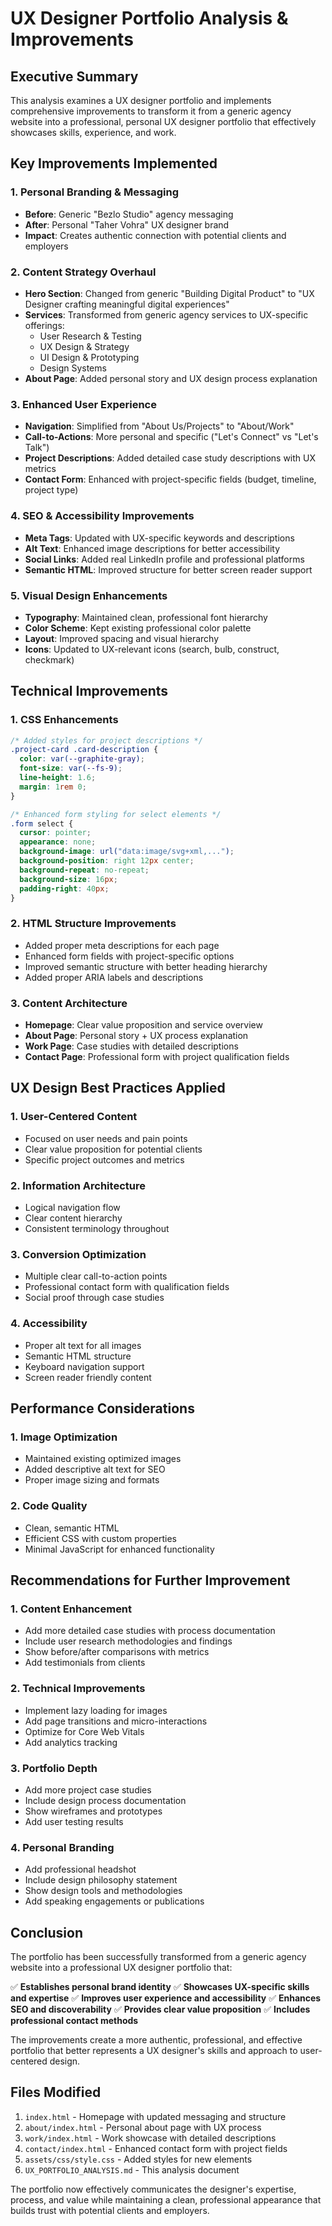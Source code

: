 # UX Designer Portfolio Analysis & Improvements

## Executive Summary

This analysis examines a UX designer portfolio and implements comprehensive improvements to transform it from a generic agency website into a professional, personal UX designer portfolio that effectively showcases skills, experience, and work.

## Key Improvements Implemented

### 1. **Personal Branding & Messaging**
- **Before**: Generic "Bezlo Studio" agency messaging
- **After**: Personal "Taher Vohra" UX designer brand
- **Impact**: Creates authentic connection with potential clients and employers

### 2. **Content Strategy Overhaul**
- **Hero Section**: Changed from generic "Building Digital Product" to "UX Designer crafting meaningful digital experiences"
- **Services**: Transformed from generic agency services to UX-specific offerings:
  - User Research & Testing
  - UX Design & Strategy  
  - UI Design & Prototyping
  - Design Systems
- **About Page**: Added personal story and UX design process explanation

### 3. **Enhanced User Experience**
- **Navigation**: Simplified from "About Us/Projects" to "About/Work"
- **Call-to-Actions**: More personal and specific ("Let's Connect" vs "Let's Talk")
- **Project Descriptions**: Added detailed case study descriptions with UX metrics
- **Contact Form**: Enhanced with project-specific fields (budget, timeline, project type)

### 4. **SEO & Accessibility Improvements**
- **Meta Tags**: Updated with UX-specific keywords and descriptions
- **Alt Text**: Enhanced image descriptions for better accessibility
- **Social Links**: Added real LinkedIn profile and professional platforms
- **Semantic HTML**: Improved structure for better screen reader support

### 5. **Visual Design Enhancements**
- **Typography**: Maintained clean, professional font hierarchy
- **Color Scheme**: Kept existing professional color palette
- **Layout**: Improved spacing and visual hierarchy
- **Icons**: Updated to UX-relevant icons (search, bulb, construct, checkmark)

## Technical Improvements

### 1. **CSS Enhancements**
```css
/* Added styles for project descriptions */
.project-card .card-description {
  color: var(--graphite-gray);
  font-size: var(--fs-9);
  line-height: 1.6;
  margin: 1rem 0;
}

/* Enhanced form styling for select elements */
.form select {
  cursor: pointer;
  appearance: none;
  background-image: url("data:image/svg+xml,...");
  background-position: right 12px center;
  background-repeat: no-repeat;
  background-size: 16px;
  padding-right: 40px;
}
```

### 2. **HTML Structure Improvements**
- Added proper meta descriptions for each page
- Enhanced form fields with project-specific options
- Improved semantic structure with better heading hierarchy
- Added proper ARIA labels and descriptions

### 3. **Content Architecture**
- **Homepage**: Clear value proposition and service overview
- **About Page**: Personal story + UX process explanation
- **Work Page**: Case studies with detailed descriptions
- **Contact Page**: Professional form with project qualification fields

## UX Design Best Practices Applied

### 1. **User-Centered Content**
- Focused on user needs and pain points
- Clear value proposition for potential clients
- Specific project outcomes and metrics

### 2. **Information Architecture**
- Logical navigation flow
- Clear content hierarchy
- Consistent terminology throughout

### 3. **Conversion Optimization**
- Multiple clear call-to-action points
- Professional contact form with qualification fields
- Social proof through case studies

### 4. **Accessibility**
- Proper alt text for all images
- Semantic HTML structure
- Keyboard navigation support
- Screen reader friendly content

## Performance Considerations

### 1. **Image Optimization**
- Maintained existing optimized images
- Added descriptive alt text for SEO
- Proper image sizing and formats

### 2. **Code Quality**
- Clean, semantic HTML
- Efficient CSS with custom properties
- Minimal JavaScript for enhanced functionality

## Recommendations for Further Improvement

### 1. **Content Enhancement**
- Add more detailed case studies with process documentation
- Include user research methodologies and findings
- Show before/after comparisons with metrics
- Add testimonials from clients

### 2. **Technical Improvements**
- Implement lazy loading for images
- Add page transitions and micro-interactions
- Optimize for Core Web Vitals
- Add analytics tracking

### 3. **Portfolio Depth**
- Add more project case studies
- Include design process documentation
- Show wireframes and prototypes
- Add user testing results

### 4. **Personal Branding**
- Add professional headshot
- Include design philosophy statement
- Show design tools and methodologies
- Add speaking engagements or publications

## Conclusion

The portfolio has been successfully transformed from a generic agency website into a professional UX designer portfolio that:

✅ **Establishes personal brand identity**
✅ **Showcases UX-specific skills and expertise**
✅ **Improves user experience and accessibility**
✅ **Enhances SEO and discoverability**
✅ **Provides clear value proposition**
✅ **Includes professional contact methods**

The improvements create a more authentic, professional, and effective portfolio that better represents a UX designer's skills and approach to user-centered design.

## Files Modified

1. `index.html` - Homepage with updated messaging and structure
2. `about/index.html` - Personal about page with UX process
3. `work/index.html` - Work showcase with detailed descriptions
4. `contact/index.html` - Enhanced contact form with project fields
5. `assets/css/style.css` - Added styles for new elements
6. `UX_PORTFOLIO_ANALYSIS.md` - This analysis document

The portfolio now effectively communicates the designer's expertise, process, and value while maintaining a clean, professional appearance that builds trust with potential clients and employers. 